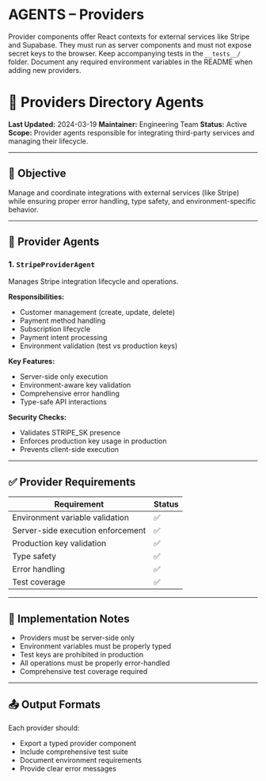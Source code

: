 # AGENTS – Providers

Provider components offer React contexts for external services like Stripe and Supabase. They must run as server components and must not expose secret keys to the browser. Keep accompanying tests in the `__tests__/` folder. Document any required environment variables in the README when adding new providers.
# 🏦 Providers Directory Agents

**Last Updated:** 2024-03-19
**Maintainer:** Engineering Team
**Status:** Active
**Scope:** Provider agents responsible for integrating third-party services and managing their lifecycle.

---

## 🎯 Objective

Manage and coordinate integrations with external services (like Stripe) while ensuring proper error handling, type safety, and environment-specific behavior.

---

## 🤖 Provider Agents

### 1. `StripeProviderAgent`

Manages Stripe integration lifecycle and operations.

**Responsibilities:**
- Customer management (create, update, delete)
- Payment method handling
- Subscription lifecycle
- Payment intent processing
- Environment validation (test vs production keys)

**Key Features:**
- Server-side only execution
- Environment-aware key validation
- Comprehensive error handling
- Type-safe API interactions

**Security Checks:**
- Validates STRIPE_SK presence
- Enforces production key usage in production
- Prevents client-side execution

---

## ✅ Provider Requirements

| Requirement | Status |
|------------|--------|
| Environment variable validation | ✅ |
| Server-side execution enforcement | ✅ |
| Production key validation | ✅ |
| Type safety | ✅ |
| Error handling | ✅ |
| Test coverage | ✅ |

---

## 🔧 Implementation Notes

- Providers must be server-side only
- Environment variables must be properly typed
- Test keys are prohibited in production
- All operations must be properly error-handled
- Comprehensive test coverage required

---

## 📤 Output Formats

Each provider should:
- Export a typed provider component
- Include comprehensive test suite
- Document environment requirements
- Provide clear error messages 

